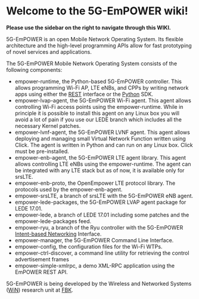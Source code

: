 # Welcome to the 5G-EmPOWER wiki!

**Please use the sidebar on the right to navigate through this WIKI.**

5G-EmPOWER is an open Mobile Network Operating System. Its flexible architecture and the high-level programming APIs allow for fast prototyping of novel services and applications.

The 5G-EmPOWER Mobile Network Operating System consists of the following components:

* empower-runtime, the Python-based 5G-EmPOWER controller. This allows programming Wi-Fi AP, LTE eNBs, and CPPs by writing network apps using either the [REST](https://github.com/5g-empower/5g-empower.github.io/wiki/REST-API-documentation) interface or the [Python](https://github.com/5g-empower/5g-empower.github.io/wiki/Python-API-documentation) SDK.
* empower-lvap-agent, the 5G-EmPOWER Wi-Fi agent. This agent allows controlling Wi-Fi access points using the empower-runtime. While in principle it is possible to install this agent on any Linux box you will avoid a lot of pain if you use our LEDE branch which includes all the necessary Kernel patches.
* empower-lvnf-agent, the 5G-EmPOWER LVNF agent. This agent allows deploying and managing small Virtual Network Function written using Click. The agent is written in Python and can run on any Linux box. Click must be pre-installed.
* empower-enb-agent, the 5G-EmPOWER LTE agent library. This agent allows controlling LTE eNBs using the empower-runtime. The agent can be integrated with any LTE stack but as of now, it is available only for srsLTE.
* empower-enb-proto, the OpenEmpower LTE protocol library. The protocols used by the empower-enb-agent.
* empower-srsLTE, a branch of srsLTE with the 5G-EmPOWER eNB agent.
* empower-lede-packages, the 5G-EmPOWER LVAP agent package for LEDE 17.01.
* empower-lede, a branch of LEDE 17.01 including some patches and the empower-lede-packages feed.
* empower-ryu, a branch of the Ryu controller with the 5G-EmPOWER [Intent-based Networking](https://github.com/5g-empower/5g-empower.github.io/wiki/EmPOWER-IBN) Interface.
* empower-manager, the 5G-EmPOWER Command Line Interface.
* empower-config, the configuration files for the Wi-Fi WTPs.
* empower-ctrl-discover, a command line utility for retrieving the control advertisement frames
* empower-simple-xmlrpc, a demo XML-RPC application using the EmPOWER REST API.

5G-EmPOWER is being developed by the Wireless and Networked Systems ([WiN](http://create-net.fbk.eu/win)) research unit at [FBK](http://www.fbk.eu/).